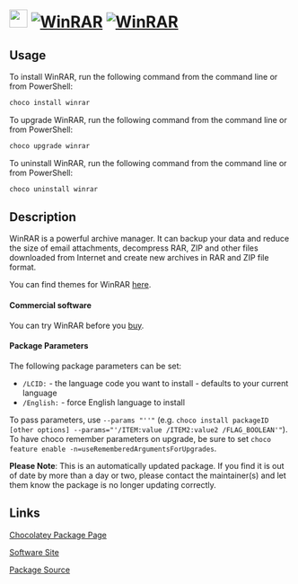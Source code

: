 ﻿# <img src="https://cdn.jsdelivr.net/gh/mkevenaar/chocolatey-packages@51247a81a30c4c8d14434fcbc61c7a0b750c0945/icons/winrar.png" width="32" height="32"/> [![WinRAR](https://img.shields.io/chocolatey/v/winrar.svg?label=WinRAR)](https://chocolatey.org/packages/winrar) [![WinRAR](https://img.shields.io/chocolatey/dt/winrar.svg)](https://chocolatey.org/packages/winrar)

## Usage
To install WinRAR, run the following command from the command line or from PowerShell:
```powershell
choco install winrar
```

To upgrade WinRAR, run the following command from the command line or from PowerShell:
```powershell
choco upgrade winrar
```

To uninstall WinRAR, run the following command from the command line or from PowerShell:
```powershell
choco uninstall winrar
```

## Description

WinRAR is a powerful archive manager. It can backup your data and reduce the size of email attachments, decompress RAR, ZIP and other files downloaded from Internet and create new archives in RAR and ZIP file format.

You can find themes for WinRAR [here](http://www.rarlab.com/themes.htm).

#### Commercial software

You can try WinRAR before you [buy](https://shop.win-rar.com/16/purl-shop-1984-1-n).

#### Package Parameters
The following package parameters can be set:

* `/LCID:` - the language code you want to install - defaults to your current language
* `/English:` - force English language to install

To pass parameters, use `--params "''"` (e.g. `choco install packageID [other options] --params="'/ITEM:value /ITEM2:value2 /FLAG_BOOLEAN'"`).
To have choco remember parameters on upgrade, be sure to set `choco feature enable -n=useRememberedArgumentsForUpgrades`.

**Please Note**: This is an automatically updated package. If you find it is
out of date by more than a day or two, please contact the maintainer(s) and
let them know the package is no longer updating correctly.


## Links
[Chocolatey Package Page](https://chocolatey.org/packages/winrar)

[Software Site](http://www.win-rar.com/)

[Package Source](https://github.com/mkevenaar/chocolatey-packages/tree/master/automatic/winrar)

